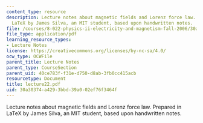 ```yaml
---
content_type: resource
description: Lecture notes about magnetic fields and Lorenz force law. Prepared in
  LaTeX by James Silva, an MIT student, based upon handwritten notes.
file: /courses/8-022-physics-ii-electricity-and-magnetism-fall-2006/30a30374a4293bbd39a002ef76f3464f_lecture22.pdf
file_type: application/pdf
learning_resource_types:
- Lecture Notes
license: https://creativecommons.org/licenses/by-nc-sa/4.0/
ocw_type: OCWFile
parent_title: Lecture Notes
parent_type: CourseSection
parent_uid: 40ce783f-f31e-d750-d8ab-3fb0cc415acb
resourcetype: Document
title: lecture22.pdf
uid: 30a30374-a429-3bbd-39a0-02ef76f3464f
---
```

Lecture notes about magnetic fields and Lorenz force law. Prepared in LaTeX by James Silva, an MIT student, based upon handwritten notes.